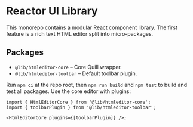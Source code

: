 # Reactor UI Library

This monorepo contains a modular React component library. The first feature is a rich text HTML editor split into micro-packages.

## Packages

- `@lib/htmleditor-core` – Core Quill wrapper.
- `@lib/htmleditor-toolbar` – Default toolbar plugin.

Run `npm ci` at the repo root, then `npm run build` and `npm test` to build and test all packages. Use the core editor with plugins:

```tsx
import { HtmlEditorCore } from '@lib/htmleditor-core';
import { toolbarPlugin } from '@lib/htmleditor-toolbar';

<HtmlEditorCore plugins={[toolbarPlugin]} />;
```
